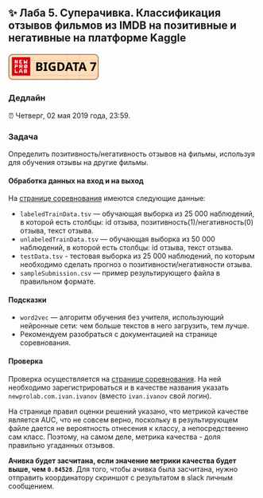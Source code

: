 ## ✨ Лаба 5. Суперачивка. Классификация отзывов фильмов из IMDB на позитивные и негативные на платформе Kaggle

##### [![New Professions Lab — Big Data 9](extra/images/npl7.svg)](https://github.com/newprolab/content_bigdata9)

### Дедлайн

⏰ Четверг, 02 мая 2019 года, 23:59.

### Задача

Определить позитивность/негативность отзывов на фильмы, используя для обучения отзывы на другие фильмы.

#### Обработка данных на вход и на выход

На [странице соревнования](https://www.kaggle.com/c/word2vec-nlp-tutorial/data) имеются следующие данные:

* `labeledTrainData.tsv` — обучающая выборка из 25 000 наблюдений, в которой есть столбцы: id отзыва, позитивность(1)/негативность(0) отзыва, текст отзыва.
* `unlabeledTrainData.tsv` — обучающая выборка из 50 000 наблюдений, в которой есть столбцы: id отзыва, текст отзыва.
* `testData.tsv` - тестовая выборка из 25 000 наблюдений, по которым необходимо сделать прогноз о позитивности/негативности отзыва.
* `sampleSubmission.csv` — пример результирующего файла в правильном формате.


#### Подсказки

* `word2vec` — алгоритм обучения без учителя, использующий нейронные сети: чем больше текстов в него загрузить, тем лучше.
* Рекомендуем разобраться с документацией на странице соревнования.


#### Проверка

Проверка осуществляется на [странице соревнования](https://www.kaggle.com/c/word2vec-nlp-tutorial/submit). На ней необходимо зарегистрироваться и в качестве названия указать `newprolab.com.ivan.ivanov` (вместо `ivan.ivanov` свой логин).

На странице правил оценки решений указано, что метрикой качестве является AUC, что не совсем верно, поскольку в результирующем файле дается не вероятность отнесения к классу, а непосредственно сам класс. Поэтому, на самом деле, метрика качества - доля правильно угаданных отзывов.

**Ачивка будет засчитана, если значение метрики качества будет выше, чем `0.84528`**. Для того, чтобы ачивка была засчитана, нужно отправить координатору скриншот с результатом в slack личным сообщением.
